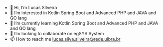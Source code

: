 - 👋 Hi, I’m Lucas SIlveira
- 👀 I’m interested in Kotlin Spring Boot and Advanced PHP and JAVA and GO lang
- 🌱 I’m currently learning Kotlin Spring Boot and Advanced PHP and JAVA and GO lang
- 💞️ I’m looking to collaborate on egSYS System
- 📫 How to reach me lucas.silva.silveira@rede.ulbra.br

